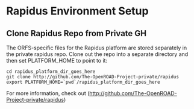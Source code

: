 # Rapidus Environment Setup

## Clone Rapidus Repo from Private GH

The ORFS-specific files for the Rapidus platform are stored separately in the private rapidus repo. Clone out the repo into a separate directory and then set PLATFORM_HOME to point to it:

```
cd rapidus_platform_dir_goes_here
git clone http://github.com/The-OpenROAD-Project-private/rapidus
export PLATFORM_HOME=`pwd`/rapidus_platform_dir_goes_here
```

For more information, check out (http://github.com/The-OpenROAD-Project-private/rapidus)

